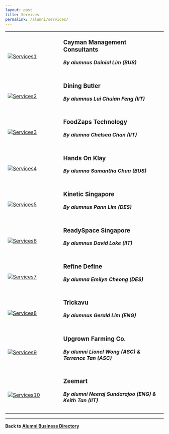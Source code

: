 ```yaml
---
layout: post
title: Services
permalink: /alumni/services/
---
```

<div>
    <table>
        <tr>
            <td style="width:35%"><br>
                <a href="https://www.caymangh.com/">
                <image src="/images/MerchantServices-CaymanManagementConsultants.png" style="display:block;margin-left:auto;margin-right:auto;" alt="Services1">                                       </image>
                </a>
            </td>
            <td style="width:65%"><br>
                <h3 style="margin-top:0%">Cayman Management Consultants</h3>
                <h5 style="margin-top:0%"><i>By alumnus Dainial Lim (BUS)</i></h5>
            </td>
         </tr>
        <tr>
            <td style="width:35%"><br>
                <a href="https://sg.diningbutler.com/">
                <image src="/images/MerchantServices-DiningButler.jpg" style="display:block;margin-left:auto;margin-right:auto;" alt="Services2">                          </image>
                </a>
            </td>
            <td style="width:65%"><br>
                <h3 style="margin-top:0%">Dining Butler</h3>
                <h5 style="margin-top:0%"><i>By alumnus Lui Chuian Feng (IIT)</i></h5>
            </td>
         </tr>
        <tr>
            <td style="width:35%"><br>
                <a href="https://www.foodzaps.com/">
                <image src="/images/MerchantServices-FoodZapsTechnology.png" style="display:block;margin-left:auto;margin-right:auto;" alt="Services3">                                       </image>
                </a>
            </td>
            <td style="width:65%"><br>
                <h3 style="margin-top:0%">FoodZaps Technology</h3>
                <h5 style="margin-top:0%"><i>By alumna Chelsea Chan (IIT)</i></h5>
            </td>
         </tr>
        <tr>
            <td style="width:35%"><br>
                <a href="https://handsonklay.com/">
                <image src="/images/MerchantServices-HandsOnKlay.png" style="display:block;margin-left:auto;margin-right:auto;" alt="Services4">                                       </image>
                </a>
            </td>
            <td style="width:65%"><br>
                <h3 style="margin-top:0%">Hands On Klay</h3>
                <h5 style="margin-top:0%"><i>By alumna Samantha Chua (BUS)</i></h5>
            </td>
         </tr>
        <tr>
            <td style="width:35%"><br>
                <a href="http://www.kinetic.com.sg/main.html">
                <image src="/images/MerchantServices-KineticSingapore.PNG" style="display:block;margin-left:auto;margin-right:auto;" alt="Services5">                                       </image>
                </a>
            </td>
            <td style="width:65%"><br>
                <h3 style="margin-top:0%">Kinetic Singapore</h3>
                <h5 style="margin-top:0%"><i>By alumnus Pann Lim (DES)</i></h5>
            </td>
         </tr>
        <tr>
            <td style="width:35%"><br>
                <a href="https://readyspace.com.sg/">
                <image src="/images/MerchantServices-ReadySpace.jpg" style="display:block;margin-left:auto;margin-right:auto;" alt="Services6">                                       </image>
                </a>
            </td>
            <td style="width:65%"><br>
                <h3 style="margin-top:0%">ReadySpace Singapore</h3>
                <h5 style="margin-top:0%"><i>By alumnus David Loke (IIT)</i></h5>
            </td>
         </tr>
        <tr>
            <td style="width:35%"><br>
                <a href="https://refinedefine.com">
                <image src="/images/MerchantServices-RefineDefine.png" style="display:block;margin-left:auto;margin-right:auto;" alt="Services7">                                       </image>
                </a>
            </td>
            <td style="width:65%"><br>
                <h3 style="margin-top:0%">Refine Define</h3>
                <h5 style="margin-top:0%"><i>By alumna Emilyn Cheong (DES)</i></h5>
            </td>
         </tr>
        <tr>
            <td style="width:35%"><br>
                <a href="https://trickavu.com.sg/">
                <image src="/images/MerchantServices-Trickavu.jpg" style="display:block;margin-left:auto;margin-right:auto;" alt="Services8">                                       </image>
                </a>
            </td>
            <td style="width:65%"><br>
                <h3 style="margin-top:0%">Trickavu</h3>
                <h5 style="margin-top:0%"><i>By alumnus Gerald Lim (ENG)</i></h5>
            </td>
         </tr>
        <tr>
            <td style="width:35%"><br>
                <a href="https://upgrownfarming.co/">
                <image src="/images/MerchantServices-UpgrownFarmingCo.jpg" style="display:block;margin-left:auto;margin-right:auto;" alt="Services9">                                       </image>
                </a>
            </td>
            <td style="width:65%"><br>
                <h3 style="margin-top:0%">Upgrown Farming Co.</h3>
                <h5 style="margin-top:0%"><i>By alumni Lionel Wong (ASC) & Terrence Tan (ASC)</i></h5>
            </td>
         </tr>
        <tr>
            <td style="width:35%"><br>
                <a href="https://www.zeemart.asia/">
                <image src="/images/MerchantServices-Zeemart.jpg" style="display:block;margin-left:auto;margin-right:auto;" alt="Services10">                                       </image>
                </a>
            </td>
            <td style="width:65%"><br>
                <h3 style="margin-top:0%">Zeemart</h3>
                <h5 style="margin-top:0%"><i>By alumni Neeraj Sundarajoo (ENG) & Keith Tan (IIT)</i></h5>
            </td>
         </tr>
    </table>
</div>

---
**Back to [Alumni Business Directory](/alumni/alumni-businesses)**